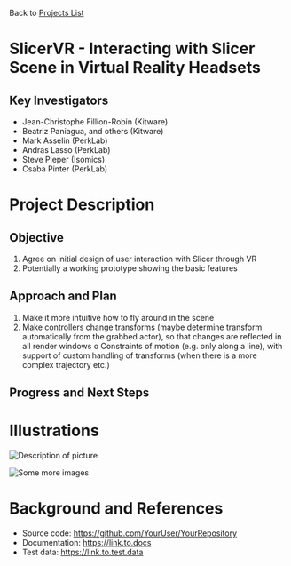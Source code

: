 Back to [Projects List](../../README.md#ProjectsList)

# SlicerVR - Interacting with Slicer Scene in Virtual Reality Headsets

## Key Investigators

- Jean-Christophe Fillion-Robin (Kitware)
- Beatriz Paniagua, and others (Kitware)
- Mark Asselin (PerkLab)
- Andras Lasso (PerkLab)
- Steve Pieper (Isomics)
- Csaba Pinter (PerkLab)

# Project Description

## Objective

1. Agree on initial design of user interaction with Slicer through VR
2. Potentially a working prototype showing the basic features

## Approach and Plan

1. Make it more intuitive how to fly around in the scene
1. Make controllers change transforms (maybe determine transform automatically from the grabbed actor), so that changes are reflected in all render windows
    o Constraints of motion (e.g. only along a line), with support of custom handling of transforms (when there is a more complex trajectory etc.)

## Progress and Next Steps

<!--Describe progress and next steps in a few bullet points as you are making progress.-->

# Illustrations

<!--Add pictures and links to videos that demonstrate what has been accomplished.-->

![Description of picture](Example2.jpg)

![Some more images](Example2.jpg)

# Background and References

<!--Use this space for information that may help people better understand your project, like links to papers, source code, or data.-->

- Source code: https://github.com/YourUser/YourRepository
- Documentation: https://link.to.docs
- Test data: https://link.to.test.data
